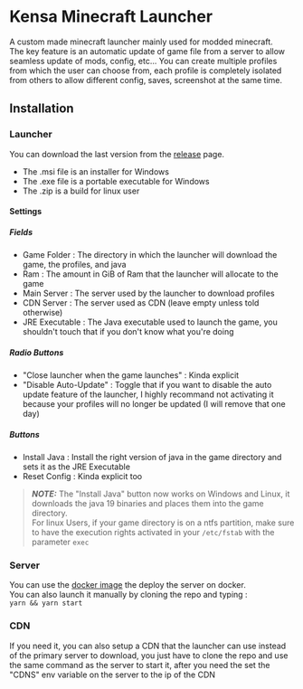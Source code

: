 # Kensa Minecraft Launcher

A custom made minecraft launcher mainly used for modded minecraft.\
The key feature is an automatic update of game file from a server to allow seamless update of mods, config, etc...
You can create multiple profiles from which the user can choose from, each profile is completely isolated from others to allow different config, saves, screenshot at the same time.

## Installation

### Launcher

You can download the last version from the [release](https://github.com/Kensaa/kensa-minecraft-launcher/releases/latest) page.

-   The .msi file is an installer for Windows
-   The .exe file is a portable executable for Windows
-   The .zip is a build for linux user

#### Settings

##### Fields

-   Game Folder : The directory in which the launcher will download the game, the profiles, and java
-   Ram : The amount in GiB of Ram that the launcher will allocate to the game
-   Main Server : The server used by the launcher to download profiles
-   CDN Server : The server used as CDN (leave empty unless told otherwise)
-   JRE Executable : The Java executable used to launch the game, you shouldn't touch that if you don't know what you're doing

##### Radio Buttons

-   "Close launcher when the game launches" : Kinda explicit
-   "Disable Auto-Update" : Toggle that if you want to disable the auto update feature of the launcher, I highly recommand not activating it because your profiles will no longer be updated (I will remove that one day)

##### Buttons

-   Install Java : Install the right version of java in the game directory and sets it as the JRE Executable
-   Reset Config : Kinda explicit too

> **_NOTE:_**
> The "Install Java" button now works on Windows and Linux, it downloads the java 19 binaries and places them into the game directory.\
> For linux Users, if your game directory is on a ntfs partition, make sure to have the execution rights activated in your `/etc/fstab` with the parameter `exec`

### Server

You can use the [docker image](https://hub.docker.com/repository/docker/kensa/kensa-minecraft-launcher-server/general) the deploy the server on docker.\
You can also launch it manually by cloning the repo and typing :\
`yarn && yarn start`

### CDN

If you need it, you can also setup a CDN that the launcher can use instead of the primary server to download, you just have to clone the repo and use the same command as the server to start it, after you need the set the "CDNS" env variable on the server to the ip of the CDN

